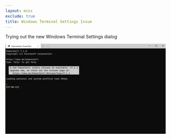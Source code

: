 ```yaml
---
layout: misc
exclude: true
title: Windows Terminal Settings Issue
---
```


<link rel="stylesheet" href="/assets/css/prism-tomorrownight.css" />
<script src="/assets/scripts/prism-minified.js"></script>

<style>
@font-face {
  font-family: 'Cascadia Mono';
  src: url('/assets/fonts/CascadiaMono.ttf') format('truetype');
}

@font-face {
  font-family: 'Cascadia Code';
  src: url('/assets/fonts/Cascadia.ttf') format('truetype');
}
</style>

<p>
    Trying out the new Windows Terminal Settings dialog
</p>

<img src="/images/s1.gif" />